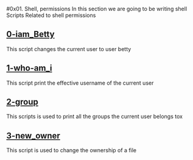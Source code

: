 #0x01. Shell, permissions
In this section we are going to be writing shell Scripts Related to shell permissions

## [0-iam_Betty](0-iam_betty)
This script changes the current user to user betty

## [1-who-am_i](1-who-am_i)
This script print the effective username of the current user

## [2-group](2-groups)
This scripts is used to print all the groups the current user belongs tox

## [3-new_owner](3-new_owner)
This script is used to change the ownership of a file

